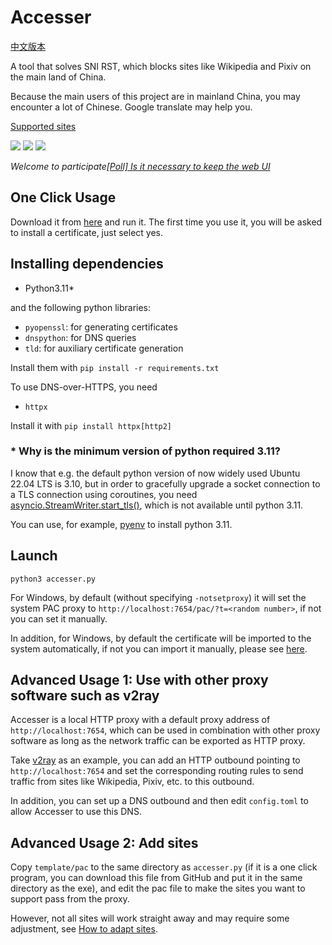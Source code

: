 # Accesser
[中文版本](README.md)

A tool that solves SNI RST, which blocks sites like Wikipedia and Pixiv on the main land of China.

Because the main users of this project are in mainland China, you may encounter a lot of Chinese. Google translate may help you.

[Supported sites](https://github.com/URenko/Accesser/wiki/目前支持的站点)

[![](https://img.shields.io/github/release/URenko/Accesser.svg)](https://github.com/URenko/Accesser/releases/latest)
[![](https://img.shields.io/github/downloads/URenko/Accesser/total.svg)](https://github.com/URenko/Accesser/releases/latest)
[![](https://img.shields.io/github/license/URenko/Accesser.svg)](https://github.com/URenko/Accesser/blob/master/LICENSE)

*Welcome to participate[[Poll] Is it necessary to keep the web UI](https://github.com/URenko/Accesser/discussions/110)*

## One Click Usage
Download it from [here](https://github.com/URenko/Accesser/releases/download/v0.7.0/accesser.exe) and run it. The first time you use it, you will be asked to install a certificate, just select yes.

## Installing dependencies
- Python3.11*

and the following python libraries:
- `pyopenssl`: for generating certificates
- `dnspython`: for DNS queries
- `tld`: for auxiliary certificate generation

Install them with `pip install -r requirements.txt`

To use DNS-over-HTTPS, you need
- `httpx`

Install it with `pip install httpx[http2]`

### * Why is the minimum version of python required 3.11?
I know that e.g. the default python version of now widely used Ubuntu 22.04 LTS is 3.10, but in order to gracefully upgrade a socket connection to a TLS connection using coroutines, you need [asyncio.StreamWriter.start_tls()](https://docs.python.org/zh-cn/3/library/asyncio-stream.html#asyncio.StreamWriter.start_tls), which is not available until python 3.11.

You can use, for example, [pyenv](https://github.com/pyenv/pyenv) to install python 3.11.

## Launch
```
python3 accesser.py
```
For Windows, by default (without specifying `-notsetproxy`) it will set the system PAC proxy to `http://localhost:7654/pac/?t=<random number>`, if not you can set it manually.

In addition, for Windows, by default the certificate will be imported to the system automatically, if not you can import it manually, please see [here](https://github.com/URenko/Accesser/wiki/FAQ#q-windows%E8%AE%BF%E9%97%AE%E7%9B%B8%E5%85%B3%E7%BD%91%E7%AB%99%E5%87%BA%E7%8E%B0%E8%AF%81%E4%B9%A6%E9%94%99%E8%AF%AF%E6%82%A8%E7%9A%84%E8%BF%9E%E6%8E%A5%E4%B8%8D%E6%98%AF%E7%A7%81%E5%AF%86%E8%BF%9E%E6%8E%A5neterr_cert_invalid%E4%B9%8B%E7%B1%BB%E7%9A%84%E6%80%8E%E4%B9%88%E5%8A%9E%E8%AF%81%E4%B9%A6%E5%AF%BC%E5%85%A5%E9%94%99%E8%AF%AF%E6%80%8E%E4%B9%88%E5%8A%9E%E5%A6%82%E4%BD%95%E5%8D%B8%E8%BD%BD%E8%AF%81%E4%B9%A6).

## Advanced Usage 1: Use with other proxy software such as v2ray
Accesser is a local HTTP proxy with a default proxy address of `http://localhost:7654`, which can be used in combination with other proxy software as long as the network traffic can be exported as HTTP proxy.

Take [v2ray](https://github.com/v2fly/v2ray-core) as an example, you can add an HTTP outbound pointing to `http://localhost:7654` and set the corresponding routing rules to send traffic from sites like Wikipedia, Pixiv, etc. to this outbound.

In addition, you can set up a DNS outbound and then edit `config.toml` to allow Accesser to use this DNS.

## Advanced Usage 2: Add sites
Copy `template/pac` to the same directory as `accesser.py` (if it is a one click program, you can download this file from GitHub and put it in the same directory as the exe), and edit the pac file to make the sites you want to support pass from the proxy.

However, not all sites will work straight away and may require some adjustment, see [How to adapt sites](https://github.com/URenko/Accesser/wiki/如何适配站点).